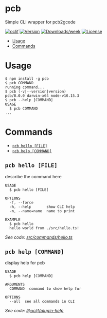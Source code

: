 pcb
===

Simple CLI wrapper for pcb2gcode

[![oclif](https://img.shields.io/badge/cli-oclif-brightgreen.svg)](https://oclif.io)
[![Version](https://img.shields.io/npm/v/pcb.svg)](https://npmjs.org/package/pcb)
[![Downloads/week](https://img.shields.io/npm/dw/pcb.svg)](https://npmjs.org/package/pcb)
[![License](https://img.shields.io/npm/l/pcb.svg)](https://github.com/oletizi/pcb/blob/master/package.json)

<!-- toc -->
* [Usage](#usage)
* [Commands](#commands)
<!-- tocstop -->
# Usage
<!-- usage -->
```sh-session
$ npm install -g pcb
$ pcb COMMAND
running command...
$ pcb (-v|--version|version)
pcb/0.0.0 darwin-x64 node-v10.15.3
$ pcb --help [COMMAND]
USAGE
  $ pcb COMMAND
...
```
<!-- usagestop -->
# Commands
<!-- commands -->
* [`pcb hello [FILE]`](#pcb-hello-file)
* [`pcb help [COMMAND]`](#pcb-help-command)

## `pcb hello [FILE]`

describe the command here

```
USAGE
  $ pcb hello [FILE]

OPTIONS
  -f, --force
  -h, --help       show CLI help
  -n, --name=name  name to print

EXAMPLE
  $ pcb hello
  hello world from ./src/hello.ts!
```

_See code: [src/commands/hello.ts](https://github.com/oletizi/pcb/blob/v0.0.0/src/commands/hello.ts)_

## `pcb help [COMMAND]`

display help for pcb

```
USAGE
  $ pcb help [COMMAND]

ARGUMENTS
  COMMAND  command to show help for

OPTIONS
  --all  see all commands in CLI
```

_See code: [@oclif/plugin-help](https://github.com/oclif/plugin-help/blob/v3.2.2/src/commands/help.ts)_
<!-- commandsstop -->
